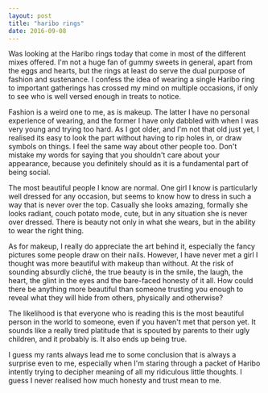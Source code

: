 ```yaml
---
layout: post
title: "haribo rings"
date: 2016-09-08
---
```


Was looking at the Haribo rings today that come in most of the different mixes offered. I'm not a huge fan of gummy sweets in general, apart from the eggs and hearts, but the rings at least do serve the dual purpose of fashion and sustenance. I confess the idea of wearing a single Haribo ring to important gatherings has crossed my mind on multiple occasions, if only to see who is well versed enough in treats to notice.

Fashion is a weird one to me, as is makeup. The latter I have no personal experience of wearing, and the former I have only dabbled with when I was very young and trying too hard. As I got older, and I'm not that old just yet, I realised its easy to look the part without having to rip holes in, or draw symbols on things. I feel the same way about other people too. Don't mistake my words for saying that you shouldn't care about your appearance, because you definitely should as it is a fundamental part of being social.

The most beautiful people I know are normal. One girl I know is particularly well dressed for any occasion, but seems to know how to dress in such a way that is never over the top. Casually she looks amazing, formally she looks radiant, couch potato mode, cute, but in any situation she is never over dressed. There is beauty not only in what she wears, but in the ability to wear the right thing.

As for makeup, I really do appreciate the art behind it, especially the fancy pictures some people draw on their nails. However, I have never met a girl I thought was more beautiful with makeup than without. At the risk of sounding absurdly cliché, the true beauty is in the smile, the laugh, the heart, the glint in the eyes and the bare-faced honesty of it all. How could there be anything more beautiful than someone trusting you enough to reveal what they will hide from others, physically and otherwise?

The likelihood is that everyone who is reading this is the most beautiful person in the world to someone, even if you haven't met that person yet. It sounds like a really tired platitude that is spouted by parents to their ugly children, and it probably is. It also ends up being true.

I guess my rants always lead me to some conclusion that is always a surprise even to me, especially when I'm staring through a packet of Haribo intently trying to decipher meaning of all my ridiculous little thoughts. I guess I never realised how much honesty and trust mean to me.
